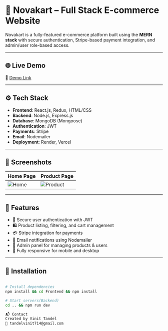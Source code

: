 # 🛒 Novakart – Full Stack E-commerce Website

Novakart is a fully-featured e-commerce platform built using the **MERN stack** with secure authentication, Stripe-based payment integration, and admin/user role-based access.

---

## 🌐 Live Demo

🔗 [Demo Link](https://frontend-2-2vjy.vercel.app/)  


---

## ⚙️ Tech Stack

- **Frontend**: React.js, Redux, HTML/CSS
- **Backend**: Node.js, Express.js
- **Database**: MongoDB (Mongoose)
- **Authentication**: JWT
- **Payments**: Stripe
- **Email**: Nodemailer
- **Deployment**: Render, Vercel

---

## 📸 Screenshots

| Home Page | Product Page |
|-----------|--------------|
| ![Home](./Screenshots/home) | ![Product](./Screenshots/product) |



---

## 🔑 Features

- 🔐 Secure user authentication with JWT
- 🛍️ Product listing, filtering, and cart management
- 💳 Stripe integration for payments
- 📩 Email notifications using Nodemailer
- 👤 Admin panel for managing products & users
- 📱 Fully responsive for mobile and desktop

---

## 🚀 Installation

```bash

# Install dependencies
npm install && cd Frontend && npm install

# Start servers(Backend)
cd .. && npm run dev

📬 Contact
Created by Vinit Tandel
📧 tandelvinit714@gmail.com
